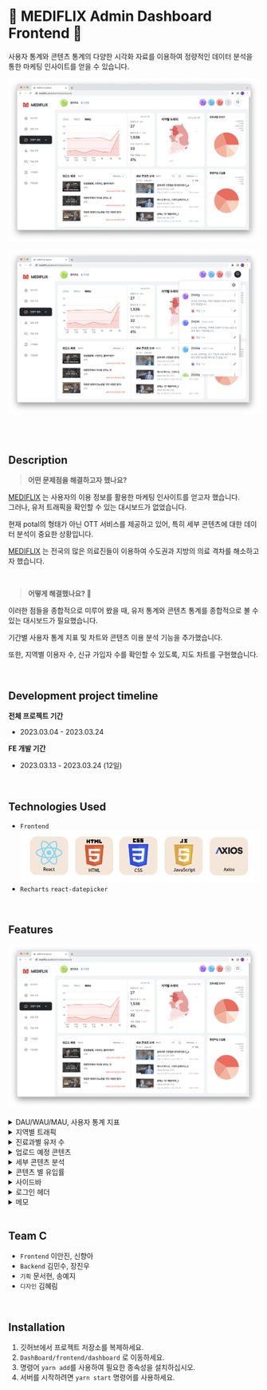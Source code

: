 # 💊 MEDIFLIX Admin Dashboard Frontend 💊


사용자 통계와 콘텐츠 통계의 다양한 시각화 자료를 이용하여
정량적인 데이터 분석을 통한 마케팅 인사이트를 얻을 수 있습니다.

![Untitled](./src/assets/img/%5BFE%5D%20README%20IMG/Untitled.png)

![Untitled](./src/assets/img/%5BFE%5D%20README%20IMG/Untitled%201.png)

<br /><br />

## Description


> **어떤 문제점을 해결하고자 했나요?**

[MEDIFLIX](https://www.mediflix.co.kr/) 는 사용자의 이용 정보를 활용한 마케팅 인사이트를 얻고자 했습니다.<br/>
그러나, 유저 트래픽을 확인할 수 있는 대시보드가 없었습니다.

현재 potal의 형태가 아닌 OTT 서비스를 제공하고 있어,
특히 세부 콘텐츠에 대한 데이터 분석이 중요한 상황입니다.

[MEDIFLIX](https://www.mediflix.co.kr/) 는 전국의 많은 의료진들이 이용하여 수도권과 지방의 의료 격차를 해소하고자 했습니다.

<br />

> **어떻게 해결했나요? 🧐**

이러한 점들을 종합적으로 미루어 봤을 때,
유저 통계와 콘텐츠 통계를 종합적으로 볼 수 있는 대시보드가 필요했습니다.

기간별 사용자 통계 지표 및 차트와 콘텐츠 이용 분석 기능을 추가했습니다.

또한, 지역별 이용자 수, 신규 가입자 수를 확인할 수 있도록, 지도 차트를 구현했습니다.

<br/>

## **Development project timeline**


**전체 프로젝트 기간**
 - 2023.03.04 - 2023.03.24
 
**FE 개발 기간**
 - 2023.03.13 - 2023.03.24 (12일)

<br />

## Technologies Used

- `Frontend`
  ![Untitled](./src/assets/img/%5BFE%5D%20README%20IMG/Untitled%202.png)
- `Recharts` `react-datepicker`

<br />

## Features


![Untitled](./src/assets/img/%5BFE%5D%20README%20IMG/Untitled%203.png)

<details>
<summary>DAU/WAU/MAU, 사용자 통계 지표</summary>
  
![ezgif.com-video-to-gif (1).gif](<./src/assets/img/%5BFE%5D%20README%20IMG/ezgif.com-video-to-gif_(1).gif>)

- 차트를 통해 DAU, WAU, MAU와 일간, 주간, 월간 신규 가입자를 확인할 수 있습니다.
- 오늘의 방문자 수, 페이지 뷰 수, 신규 가입자 수, 회원 이탈율을 확인할 수 있고,
전날 대비 증감 비율을 확인할 수 있습니다.
</details>

<details>
<summary> 지역별 트래픽</summary>
  
![ezgif.com-crop.gif](./src/assets/img/%5BFE%5D%20README%20IMG/ezgif.com-crop.gif)

- 지역별 일일 방문자 및 신규 가입자 수를 지도 차트로 보여줍니다.
</details>

<details>
<summary> 진료과별 유저 수 </summary>
  
![진료과별 유저 수.gif](./src/assets/img/%5BFE%5D%20README%20IMG/%EC%A7%84%EB%A3%8C%EA%B3%BC%EB%B3%84%20%EC%9C%A0%EC%A0%80%EC%88%98.gif)

- 진료과별 유저 수 통계 파이차트
  - ‘내과, 정형외과, 내분비대사내과, 신경과, 그 외’로 분리하여 전체 가입 회원 중 해당 과의 회원 비율을 나타냄
  - 마우스 오버 시, 상세 정보 노출 ( 총 유저 수 )
  </details>

<details>
<summary> 업로드 예정 콘텐츠 </summary>

- 드롭다운 메뉴: 카테고리 지정
- 카테고리 별로 썸네일 이미지, 제목, 전공, 업로드 예정 날짜 보여줌

![업로드예정.gif](./src/assets/img/%5BFE%5D%20README%20IMG/%EC%97%85%EB%A1%9C%EB%93%9C%20%EC%98%88%EC%A0%95.gif)

</details>

<details>
<summary> 세부 콘텐츠 분석 </summary>
  
- 총 조회수: 필터링 후 동영상에 대한 총 조회수
- 기간 설정 : 달력을 통해 범위 설정 (default: 2023-03-01~2023-04-10)
- 드롭다운 메뉴 : 카테고리 지정

- 지정된 카테고리 별 가져오는 정보

```
❒ ORIGINAL
- thumbnailUrl
- seriesName _episodeNum
- uploadDate | major
- commentNum / likeNum / reviewNum
- viewsNum

❒ VOD
- thumbnailUrl
- title
- uploadDate |  major
- vodId
- viewsNum

❒ Live
- title
- uploadDate
- applicantNum
- applicableNum
- viewsNum

❒ LIFE
- title
- uploadDate_videoCategory
- commentNum / likeNum
- viewsNum
```

- 정렬 설정 : 카테고리별로 정렬 기준 불러옴

  ```jsx
  const original = {
    "view/desc": "조회수 높은 순",
    "view/asc": "조회수 낮은 순",
    comment: "댓글 많은 순",
    like: "좋아요 많은 순",
    review: "리뷰 많은 순",
  };

  const vod = {
    "view/desc": "조회수 높은 순",
    "view/asc": "조회수 낮은 순",
  };
  const live = {
    "view/desc": "조회수 높은 순",
    "view/asc": "조회수 낮은 순",
    comment: "댓글 많은 순",
    applicant: "신청인원 많은 순",
  };

  export const life = {
    "view/desc": "조회수 높은 순",
    "view/asc": "조회수 낮은 순",
    comment: "댓글 많은 순",
    like: "좋아요 많은 순",
  };
  ```

  ![ezgif.com-video-to-gif (1).gif](<./src/assets/img/%5BFE%5D%20README%20IMG/ezgif.com-video-to-gif_(1)%201.gif>)
  </details>

<details>
<summary> 콘텐츠 별 유입률 </summary>
  
- 파이 차트 마우스 오버시 각 콘텐츠 종류별 유입률 확인 가능
- 콘텐츠 종류: original, vod, live, life  
  
 ![콘텐츠별 유저.gif](./src/assets/img/%5BFE%5D%20README%20IMG/%EC%BD%98%ED%85%90%EC%B8%A0%EB%B3%84%20%EC%9C%A0%EC%9E%85%EB%A5%A0.gif)
</details>

<details>
<summary>사이드바</summary>
  
- 사이드 바 메뉴
  - 대시보드
  - 회원 관리
  - 콘텐츠 관리
    - HOME 관리
    - LIVE 관리
    - ORIGINAL 관리
    - VOD 관리
    - LIFE 관리
  - 알림 관리
  - 댓글 관리
  - 고객 센터
  - 기본 설정  
    

   <img src="./src/assets/img/%5BFE%5D%20README%20IMG/%EC%82%AC%EC%9D%B4%EB%93%9C%EB%B0%94.gif" height="500"/>
   
  </details>
  <details>
  <summary> 로그인 헤더 </summary>
  
![로그인 헤더.gif](./src/assets/img/%5BFE%5D%20README%20IMG/%EB%A1%9C%EA%B7%B8%EC%9D%B8%ED%97%A4%EB%8D%94.gif)
  
- 활동중인 관리자 : 로그인 중인 관리자를 확인할 수 있습니다.
  - 3명 이상의 관리자가 활동중일 때에는, 회색 동그라미에 나머지 관리자 수가 표시됩니다.
- 메모를 열고 닫을 수 있습니다.
</details>

<details>
<summary> 메모 </summary>
  
- <details> <summary> 메모 생성하기 </summary> 
  
  ![ezgif.com-video-to-gif (5).gif](<./src/assets/img/%5BFE%5D%20README%20IMG/ezgif.com-video-to-gif_(5).gif>)
  </details>
- <details> <summary> 메모 수정/삭제하기 </summary>  
  
  ![ezgif.com-video-to-gif (4).gif](<./src/assets/img/%5BFE%5D%20README%20IMG/ezgif.com-video-to-gif_(4).gif>)
  ![ezgif.com-video-to-gif (3).gif](<./src/assets/img/%5BFE%5D%20README%20IMG/ezgif.com-video-to-gif_(3).gif>)
  </details>
- <details> <summary> 댓글 작성/확인하기 </summary>
  
  ![ezgif.com-video-to-gif (2).gif](<./src/assets/img/%5BFE%5D%20README%20IMG/ezgif.com-video-to-gif_(2).gif>)
    </details>
   </details>

<br />

## Team C



- `Frontend` 이안진, 신향아
- `Backend` 김민수, 장진우
- `기획` 문서현, 송예지
- `디자인` 김혜림

<br />

## Installation



1. 깃허브에서 프로젝트 저장소를 복제하세요.
2. `DashBoard/frontend/dashboard` 로 이동하세요.
3. 명령어 `yarn add`를 사용하여 필요한 종속성을 설치하십시오.
4. 서버를 시작하려면 `yarn start` 명령어를 사용하세요.
